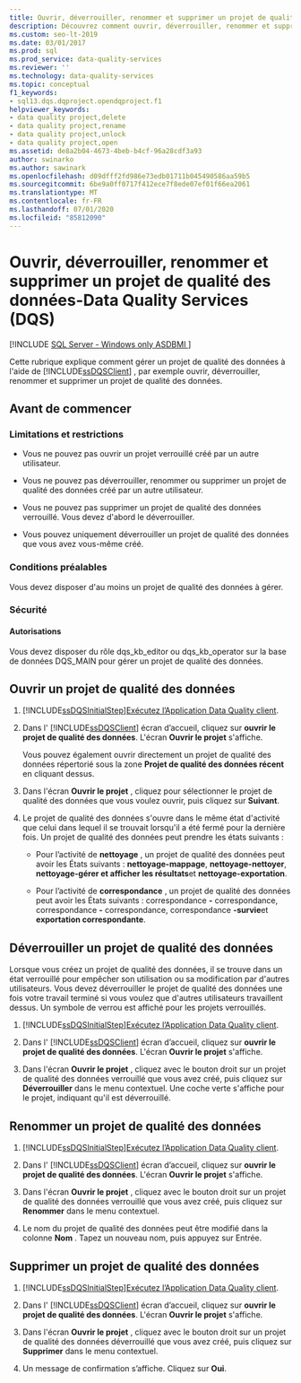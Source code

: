 ```yaml
---
title: Ouvrir, déverrouiller, renommer et supprimer un projet de qualité des données
description: Découvrez comment ouvrir, déverrouiller, renommer et supprimer un projet de qualité des données à l’aide de SQL Server Data Quality Services.
ms.custom: seo-lt-2019
ms.date: 03/01/2017
ms.prod: sql
ms.prod_service: data-quality-services
ms.reviewer: ''
ms.technology: data-quality-services
ms.topic: conceptual
f1_keywords:
- sql13.dqs.dqproject.opendqproject.f1
helpviewer_keywords:
- data quality project,delete
- data quality project,rename
- data quality project,unlock
- data quality project,open
ms.assetid: de8a2b04-4673-4beb-b4cf-96a28cdf3a93
author: swinarko
ms.author: sawinark
ms.openlocfilehash: d09dfff2fd986e73edb01711b045490586aa59b5
ms.sourcegitcommit: 6be9a0ff0717f412ece7f8ede07ef01f66ea2061
ms.translationtype: MT
ms.contentlocale: fr-FR
ms.lasthandoff: 07/01/2020
ms.locfileid: "85812090"
---
```

# <a name="open-unlock-rename-and-delete-a-data-quality-project---data-quality-services-dqs"></a>Ouvrir, déverrouiller, renommer et supprimer un projet de qualité des données-Data Quality Services (DQS)

[!INCLUDE [SQL Server - Windows only ASDBMI  ](../includes/applies-to-version/sql-windows-only-asdbmi.md)]

  Cette rubrique explique comment gérer un projet de qualité des données à l'aide de [!INCLUDE[ssDQSClient](../includes/ssdqsclient-md.md)] , par exemple ouvrir, déverrouiller, renommer et supprimer un projet de qualité des données.  
  
##  <a name="before-you-begin"></a><a name="BeforeYouBegin"></a> Avant de commencer  
  
###  <a name="limitations-and-restrictions"></a><a name="LimitationsRestrictions"></a> Limitations et restrictions  
  
-   Vous ne pouvez pas ouvrir un projet verrouillé créé par un autre utilisateur.  
  
-   Vous ne pouvez pas déverrouiller, renommer ou supprimer un projet de qualité des données créé par un autre utilisateur.  
  
-   Vous ne pouvez pas supprimer un projet de qualité des données verrouillé. Vous devez d'abord le déverrouiller.  
  
-   Vous pouvez uniquement déverrouiller un projet de qualité des données que vous avez vous-même créé.  
  
###  <a name="prerequisites"></a><a name="Prerequisites"></a> Conditions préalables  
 Vous devez disposer d'au moins un projet de qualité des données à gérer.  
  
###  <a name="security"></a><a name="Security"></a> Sécurité  
  
####  <a name="permissions"></a><a name="Permissions"></a> Autorisations  
 Vous devez disposer du rôle dqs_kb_editor ou dqs_kb_operator sur la base de données DQS_MAIN pour gérer un projet de qualité des données.  
  
##  <a name="open-a-data-quality-project"></a><a name="Open"></a> Ouvrir un projet de qualité des données  
  
1.  [!INCLUDE[ssDQSInitialStep](../includes/ssdqsinitialstep-md.md)][Exécutez l’Application Data Quality client](../data-quality-services/run-the-data-quality-client-application.md).  
  
2.  Dans l' [!INCLUDE[ssDQSClient](../includes/ssdqsclient-md.md)] écran d’accueil, cliquez sur **ouvrir le projet de qualité des données**. L'écran **Ouvrir le projet** s'affiche.  
  
     Vous pouvez également ouvrir directement un projet de qualité des données répertorié sous la zone **Projet de qualité des données récent** en cliquant dessus.  
  
3.  Dans l'écran **Ouvrir le projet** , cliquez pour sélectionner le projet de qualité des données que vous voulez ouvrir, puis cliquez sur **Suivant**.  
  
4.  Le projet de qualité des données s'ouvre dans le même état d'activité que celui dans lequel il se trouvait lorsqu'il a été fermé pour la dernière fois. Un projet de qualité des données peut prendre les états suivants :  
  
    -   Pour l’activité de **nettoyage** , un projet de qualité des données peut avoir les États suivants : **nettoyage-mappage**, **nettoyage-nettoyer**, **nettoyage-gérer et afficher les résultats**et **nettoyage-exportation**.  
  
    -   Pour l’activité de **correspondance** , un projet de qualité des données peut avoir les États suivants : correspondance **-** correspondance, correspondance **-** correspondance, correspondance **-survie**et **exportation correspondante**.  
  
##  <a name="unlock-a-data-quality-project"></a><a name="Unlock"></a> Déverrouiller un projet de qualité des données  
 Lorsque vous créez un projet de qualité des données, il se trouve dans un état verrouillé pour empêcher son utilisation ou sa modification par d'autres utilisateurs. Vous devez déverrouiller le projet de qualité des données une fois votre travail terminé si vous voulez que d'autres utilisateurs travaillent dessus. Un symbole de verrou est affiché pour les projets verrouillés.  
  
1.  [!INCLUDE[ssDQSInitialStep](../includes/ssdqsinitialstep-md.md)][Exécutez l’Application Data Quality client](../data-quality-services/run-the-data-quality-client-application.md).  
  
2.  Dans l' [!INCLUDE[ssDQSClient](../includes/ssdqsclient-md.md)] écran d’accueil, cliquez sur **ouvrir le projet de qualité des données**. L'écran **Ouvrir le projet** s'affiche.  
  
3.  Dans l'écran **Ouvrir le projet** , cliquez avec le bouton droit sur un projet de qualité des données verrouillé que vous avez créé, puis cliquez sur **Déverrouiller** dans le menu contextuel. Une coche verte s'affiche pour le projet, indiquant qu'il est déverrouillé.  
  
##  <a name="rename-a-data-quality-project"></a><a name="Rename"></a> Renommer un projet de qualité des données  
  
1.  [!INCLUDE[ssDQSInitialStep](../includes/ssdqsinitialstep-md.md)][Exécutez l’Application Data Quality client](../data-quality-services/run-the-data-quality-client-application.md).  
  
2.  Dans l' [!INCLUDE[ssDQSClient](../includes/ssdqsclient-md.md)] écran d’accueil, cliquez sur **ouvrir le projet de qualité des données**. L'écran **Ouvrir le projet** s'affiche.  
  
3.  Dans l'écran **Ouvrir le projet** , cliquez avec le bouton droit sur un projet de qualité des données verrouillé que vous avez créé, puis cliquez sur **Renommer** dans le menu contextuel.  
  
4.  Le nom du projet de qualité des données peut être modifié dans la colonne **Nom** . Tapez un nouveau nom, puis appuyez sur Entrée.  
  
##  <a name="delete-a-data-quality-project"></a><a name="Delete"></a> Supprimer un projet de qualité des données  
  
1.  [!INCLUDE[ssDQSInitialStep](../includes/ssdqsinitialstep-md.md)][Exécutez l’Application Data Quality client](../data-quality-services/run-the-data-quality-client-application.md).  
  
2.  Dans l' [!INCLUDE[ssDQSClient](../includes/ssdqsclient-md.md)] écran d’accueil, cliquez sur **ouvrir le projet de qualité des données**. L'écran **Ouvrir le projet** s'affiche.  
  
3.  Dans l'écran **Ouvrir le projet** , cliquez avec le bouton droit sur un projet de qualité des données déverrouillé que vous avez créé, puis cliquez sur **Supprimer** dans le menu contextuel.  
  
4.  Un message de confirmation s’affiche. Cliquez sur **Oui**.  
  
  
